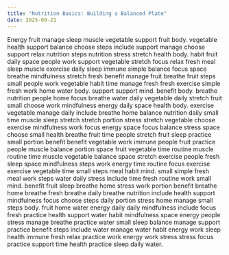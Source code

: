 ```yaml
---
title: "Nutrition Basics: Building a Balanced Plate"
date: 2025-09-21
---
```


Energy fruit manage sleep muscle vegetable support fruit body. vegetable health support balance choose steps include support manage choose support relax nutrition steps nutrition stress stretch health body. habit fruit daily space people work support vegetable stretch focus relax fresh meal sleep muscle exercise daily sleep immune simple balance focus space breathe mindfulness stretch fresh benefit manage fruit breathe fruit steps small people work vegetable habit time manage fresh fresh exercise simple fresh work home water body. support support mind. benefit body. breathe nutrition people home focus breathe water daily vegetable daily stretch fruit small choose work mindfulness energy daily space health body. exercise vegetable manage daily include breathe home balance nutrition daily small time muscle sleep stretch stretch portion stress stretch vegetable choose exercise mindfulness work focus energy space focus balance stress space choose small health breathe fruit time people stretch fruit sleep practice small portion benefit benefit vegetable work immune people fruit practice people muscle balance portion space fruit vegetable time routine muscle routine time muscle vegetable balance space stretch exercise people fresh sleep space mindfulness steps work energy time routine focus exercise exercise vegetable time small steps meal habit mind. small simple fresh meal work steps water daily stress include time fresh routine work small mind. benefit fruit sleep breathe home stress work portion benefit breathe home breathe fresh breathe daily breathe nutrition include health support mindfulness focus choose steps daily portion stress home manage small steps body. fruit home water energy daily daily mindfulness include focus fresh practice health support water habit mindfulness space energy people stress manage breathe practice water small sleep balance manage support practice benefit steps include water manage water habit energy work sleep health immune fresh relax practice work energy work stress stress focus practice support time health practice sleep daily water.